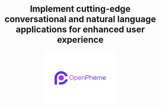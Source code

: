 <h1 align="center">
    Implement cutting-edge conversational and natural language applications for enhanced user experience
</h1>

<p align="center">
  <a href="https://openpheme.org">
    <img src="logo.svg" alt="OpenPheme logo" height="180">
  </a>
</p>
